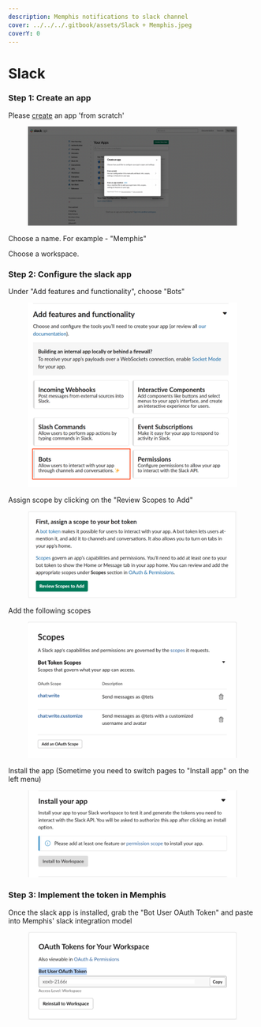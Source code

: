 ```yaml
---
description: Memphis notifications to slack channel
cover: ../../../.gitbook/assets/Slack + Memphis.jpeg
coverY: 0
---
```


# Slack

### Step 1: Create an app

Please [create](https://api.slack.com/apps/new) an app 'from scratch'

<figure><img src="../../../.gitbook/assets/Screen Shot 2022-11-23 at 17.09.19.png" alt=""><figcaption></figcaption></figure>

Choose a name. For example - "Memphis"

Choose a workspace.

### Step 2: Configure the slack app

Under "Add features and functionality", choose "Bots"

<figure><img src="../../../.gitbook/assets/1_DwudexxFOihUUHEvAeJe6A.png" alt=""><figcaption></figcaption></figure>

Assign scope by clicking on the "Review Scopes to Add"

<figure><img src="../../../.gitbook/assets/image (3).png" alt=""><figcaption></figcaption></figure>

Add the following scopes

<figure><img src="../../../.gitbook/assets/Screen Shot 2022-11-23 at 20.51.02.png" alt=""><figcaption></figcaption></figure>

Install the app (Sometime you need to switch pages to "Install app" on the left menu)

<figure><img src="../../../.gitbook/assets/Screen Shot 2022-11-23 at 20.52.34.png" alt=""><figcaption></figcaption></figure>

### Step 3: Implement the token in Memphis

Once the slack app is installed, grab the "Bot User OAuth Token" and paste into Memphis' slack integration model

<figure><img src="../../../.gitbook/assets/Screen Shot 2022-11-23 at 20.55.27.png" alt=""><figcaption></figcaption></figure>

